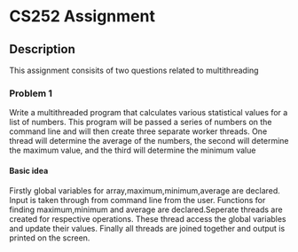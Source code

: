# CS252 Assignment

## Description
This assignment consisits of two questions related to multithreading

### Problem 1
Write a multithreaded program that calculates various statistical values
for a list of numbers. This program will be passed a series of numbers
on the command line and will then create three separate worker threads.
One thread will determine the average of the numbers, the second will
determine the maximum value, and the third will determine the minimum value

#### Basic idea
Firstly global variables for array,maximum,minimum,average are declared.
Input is taken through from command line from the user.
Functions for finding maximum,minimum and average are declared.Seperate threads are created for respective operations.
These thread access the global variables and update their values.
Finally all threads are joined together and output is printed on the screen.
